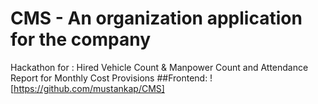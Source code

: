 # CMS - An organization application for the company
Hackathon for : Hired Vehicle Count &amp; Manpower Count and Attendance Report for Monthly Cost Provisions
##Frontend: ![https://github.com/mustankap/CMS]

